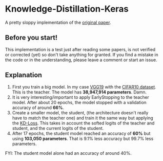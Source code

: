 # Knowledge-Distillation-Keras
A pretty sloppy implementation of the [original paper](https://arxiv.org/pdf/1503.02531.pdf).


## Before you start!
This implementation is a test just after reading some papers, is not verified or corrected (yet) so don't take anything for granted. If you find a mistake in the code or in the understanding, please leave a comment or start an issue.

## Explanation
1. First you train a big model. In my case [VGG19](https://arxiv.org/abs/1409.1556) with the [CIFAR10 dataset](https://www.cs.toronto.edu/~kriz/cifar.html). This is the teacher. The model has **38,947,914 parameters**. Damn.
2. It is very interesting/important to apply EarlyStopping to the teacher model. After about 20 epochs, the model stopped with a validation accuracy of around **66%**.
3. Create a smaller model, the student, (the architecture doesn't really have to match the teacher one) and train it the same way but applying the [KD-Loss](https://images2.programmersought.com/264/34/34c516ba0956a240c9641ccda709e160.png). This takes in account the softed logits of the teacher and student, and the current logits of the student.
4. After 17 epochs, the student model reached an accuracy of **60%** but using **103,050 parameters**. That is 9.1% less accuracy but 99.7% less parameters.

FYI: The student model alone had an accuracy of around 40%.
